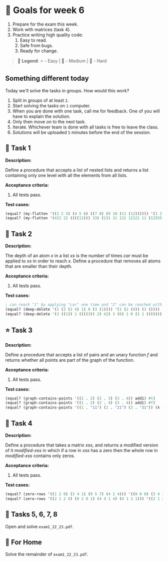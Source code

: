 # 🎯 Goals for week 6

1. Prepare for the exam this week.
2. Work with matrices (task 4).
3. Practice writing high quality code:
   1. Easy to read.
   2. Safe from bugs.
   3. Ready for change.

> 🗿 **Legend**: ⭐ - Easy | 🌟 - Medium | 💫 - Hard

## Something different today

Today we'll solve the tasks in groups. How would this work?

1. Split in groups of at least `2`.
2. Start solving the tasks on `1` computer.
3. When you are done with one task, call me for feedback. One of you will have to explain the solution.
4. Only then move on to the next task.
5. Iterate. Whichever team is done with all tasks is free to leave the class.
6. Solutions will be uploaded `5` minutes before the end of the session.

## 🌟 Task 1

**Description:**

Define a procedure that accepts a list of nested lists and returns a list containing only one level with all the elements from all lists.

**Acceptance criteria:**

1. All tests pass.

**Test cases:**

```lisp
(equal? (my-flatten '((1 2 3) (4 5 6) ((7 8) (9 10 (11 (12)))))) '(1 2 3 4 5 6 7 8 9 10 11 12))
(equal? (my-flatten '(422 22 ((((11))) 33) (131 31 121 12121 11 (12555 555)))) '(422 22 11 33 131 31 121 12121 11 12555 555))
```

## 💫 Task 2

**Description:**

The depth of an atom *x* in a list *xs* is the number of times *car* must be applied to *xs* in order to reach *x*. Define a procedure that removes all atoms that are smaller than their depth.

**Acceptance criteria:**

1. All tests pass.

**Test cases:**

```lisp
; can reach "1" by applying "car" one time and "2" can be reached with "caadr".
(equal? (deep-delete '(1 (2 (2 4) 1) 0 (3 (1)))) '(1 (2 (4)) (3 ())))
(equal? (deep-delete '(3 ((1)) 1 ((((3)) 2) 42) 3 (6) 1 0 (3 1 (((9))) 0))) '(3 (()) 1 (((())) 42) 3 (6) 1 (3 (((9))))))
```

## ⭐ Task 3

**Description:**

Define a procedure that accepts a list of pairs and an unary function *f* and returns whether all points are part of the graph of the function.

**Acceptance criteria:**

1. All tests pass.

**Test cases:**

```lisp
(equal? (graph-contains-points '((1 . 2) (2 . 3) (3 . 4)) add1) #t)
(equal? (graph-contains-points '((1 . 2) (2 . 4) (3 . 4)) add1) #f)
(equal? (graph-contains-points '((1 . "11") (2 . "21") (3 . "31")) (λ (x) (string-append (number->string x) "1"))) #t)
```

## 🌟 Task 4

**Description:**

Define a procedure that takes a matrix *xss*, and returns a modified version of it *modified-xss* in which if a row in *xss* has a zero then the whole row in *modified-xss* contains only zeros.

**Acceptance criteria:**

1. All tests pass.

**Test cases:**

```lisp
(equal? (zero-rows '((1 2 0) (3 4 1) (0 5 7) (4 2 4))) '((0 0 0) (3 4 1) (0 0 0) (4 2 4)))
(equal? (zero-rows '((2 1 2 4) (0 2 0 1) (4 4 1 4) (4 1 3 1))) '((2 1 2 4) (0 0 0 0) (4 4 1 4) (4 1 3 1)))
```

## 💫 Tasks 5, 6, 7, 8

Open and solve `exam1_22_23.pdf`.

## 💫 For Home

Solve the remainder of `exam1_22_23.pdf`.
